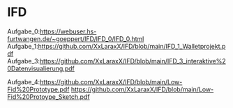 # IFD

Aufgabe_0:https://webuser.hs-furtwangen.de/~goeppert/IFD/IFD_0/IFD_0.html
Aufgabe_1:https://github.com/XxLaraxX/IFD/blob/main/IFD_1_Walletprojekt.pdf
Aufgabe_3:https://github.com/XxLaraxX/IFD/blob/main/IFD_3_interaktive%20Datenvisualierung.pdf

Aufgabe_4:https://github.com/XxLaraxX/IFD/blob/main/Low-Fid%20Prototype.pdf
          https://github.com/XxLaraxX/IFD/blob/main/Low-Fid%20Protoype_Sketch.pdf
